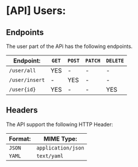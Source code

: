 [API] Users:
==========================

## Endpoints

The user part of the APi has the following endpoints.

| Endpoint:       | `GET` | `POST`| `PATCH`| `DELETE` |
| ------------- | ----- | ----- | ------ | -------- |
| `/user/all`   | YES   | -     | -      | -        |
| `/user/insert`| -     | YES   | -      | -        |
| `/user{id}`   | YES   | -     | -      | YES      |

## Headers

The API support the following HTTP Header:

| Format: | MIME Type:         |
| ------- | ------------------ |
| `JSON`  | `application/json` |
| `YAML`  | `text/yaml`        |

